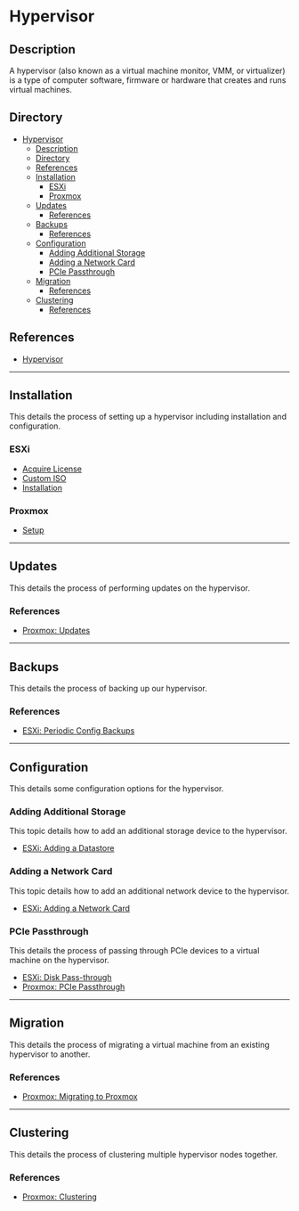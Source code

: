 # Hypervisor

## Description

A hypervisor (also known as a virtual machine monitor, VMM, or virtualizer) is a type of computer software, firmware or hardware that creates and runs virtual machines.

## Directory

- [Hypervisor](#hypervisor)
  - [Description](#description)
  - [Directory](#directory)
  - [References](#references)
  - [Installation](#installation)
    - [ESXi](#esxi)
    - [Proxmox](#proxmox)
  - [Updates](#updates)
    - [References](#references-1)
  - [Backups](#backups)
    - [References](#references-2)
  - [Configuration](#configuration)
    - [Adding Additional Storage](#adding-additional-storage)
    - [Adding a Network Card](#adding-a-network-card)
    - [PCIe Passthrough](#pcie-passthrough)
  - [Migration](#migration)
    - [References](#references-3)
  - [Clustering](#clustering)
    - [References](#references-4)

## References

- [Hypervisor](https://en.wikipedia.org/wiki/Hypervisor)

---

## Installation

This details the process of setting up a hypervisor including installation and configuration.

### ESXi

- [Acquire License](../topics/esxi.md#acquire-license)
- [Custom ISO](../topics/esxi.md#custom-iso)
- [Installation](../topics/esxi.md#installation)

### Proxmox

- [Setup](../topics/proxmox.md#setup)

---

## Updates

This details the process of performing updates on the hypervisor.

### References

- [Proxmox: Updates](../topics/proxmox.md#updates)

---

## Backups

This details the process of backing up our hypervisor.

### References

- [ESXi: Periodic Config Backups](../topics/esxi.md#periodic-config-backups)

---

## Configuration

This details some configuration options for the hypervisor.

### Adding Additional Storage

This topic details how to add an additional storage device to the hypervisor.

- [ESXi: Adding a Datastore](../topics/esxi.md#adding-a-datastore)

### Adding a Network Card

This topic details how to add an additional network device to the hypervisor.

- [ESXi: Adding a Network Card](../topics/esxi.md#adding-a-network-card)

### PCIe Passthrough

This details the process of passing through PCIe devices to a virtual machine on the hypervisor.

- [ESXi: Disk Pass-through](../topics/esxi.md#disk-pass-through)
- [Proxmox: PCIe Passthrough](../topics/proxmox.md#pcie-passthrough)

---

## Migration

This details the process of migrating a virtual machine from an existing hypervisor to another.

### References

- [Proxmox: Migrating to Proxmox](../topics/proxmox.md#migrating-to-proxmox)

---

## Clustering

This details the process of clustering multiple hypervisor nodes together.

### References

- [Proxmox: Clustering](../topics/proxmox.md#clustering)
